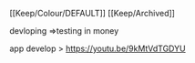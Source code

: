 [[Keep/Colour/DEFAULT]] [[Keep/Archived]] 

devloping =>testing in money

app develop >
https://youtu.be/9kMtVdTGDYU


